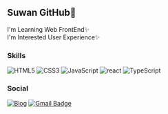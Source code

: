 ## Suwan GitHub👋

I'm Learning Web FrontEnd✨
<br />
I'm Interested User Experience✨


### Skills
![HTML5](https://img.shields.io/badge/HTML5-%23E34F26.svg?style=&logo=html5&logoColor=white)
![CSS3](https://img.shields.io/badge/CSS3-%231572B6.svg?style=flat&logo=css3&logoColor=white)
![JavaScript](https://img.shields.io/badge/JavaScript-%23323330.svg?style=flat&logo=javascript&logoColor=white)
![react](https://img.shields.io/badge/ReactJS-20232A?style=flat&logo=react&logoColor=white)
![TypeScript](https://img.shields.io/badge/TypeScript-20232A?style=flat&logo=TypeScript&logoColor=white)

### Social
<a href="https://velog.io/@my_suwan">![Blog](https://img.shields.io/badge/Tech%20Blog-11B48A?style=flat&logo=Vimeo&logoColor=white&link=https://velog.io/@my_suwan)</a>
[![Gmail Badge](https://img.shields.io/badge/Gmail-EA4335?style=flat&logo=Gmail&logoColor=white)](mailto:imissyou5466@gmail.com)
<br />
